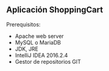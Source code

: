 Aplicación ShoppingCart
-----------------------

Prerequisitos:

 - Apache web server
 - MySQL o MariaDB
 - JDK, JRE
 - IntelliJ IDEA 2016.2.4
 - Gestor de repositorios GIT